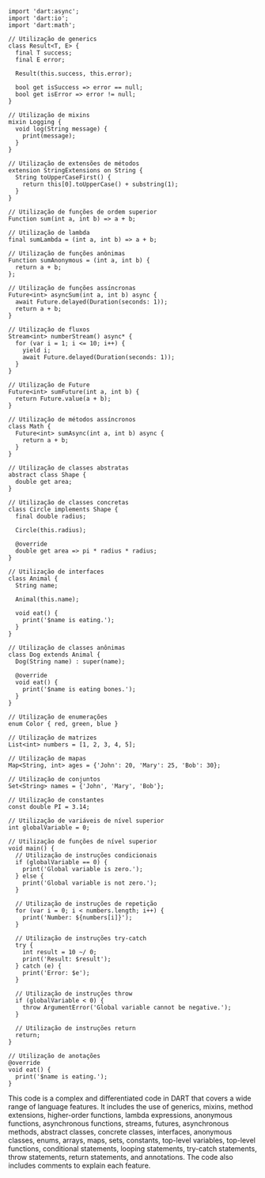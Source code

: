 ```
import 'dart:async';
import 'dart:io';
import 'dart:math';

// Utilização de generics
class Result<T, E> {
  final T success;
  final E error;

  Result(this.success, this.error);

  bool get isSuccess => error == null;
  bool get isError => error != null;
}

// Utilização de mixins
mixin Logging {
  void log(String message) {
    print(message);
  }
}

// Utilização de extensões de métodos
extension StringExtensions on String {
  String toUpperCaseFirst() {
    return this[0].toUpperCase() + substring(1);
  }
}

// Utilização de funções de ordem superior
Function sum(int a, int b) => a + b;

// Utilização de lambda
final sumLambda = (int a, int b) => a + b;

// Utilização de funções anônimas
Function sumAnonymous = (int a, int b) {
  return a + b;
};

// Utilização de funções assíncronas
Future<int> asyncSum(int a, int b) async {
  await Future.delayed(Duration(seconds: 1));
  return a + b;
}

// Utilização de fluxos
Stream<int> numberStream() async* {
  for (var i = 1; i <= 10; i++) {
    yield i;
    await Future.delayed(Duration(seconds: 1));
  }
}

// Utilização de Future
Future<int> sumFuture(int a, int b) {
  return Future.value(a + b);
}

// Utilização de métodos assíncronos
class Math {
  Future<int> sumAsync(int a, int b) async {
    return a + b;
  }
}

// Utilização de classes abstratas
abstract class Shape {
  double get area;
}

// Utilização de classes concretas
class Circle implements Shape {
  final double radius;

  Circle(this.radius);

  @override
  double get area => pi * radius * radius;
}

// Utilização de interfaces
class Animal {
  String name;

  Animal(this.name);

  void eat() {
    print('$name is eating.');
  }
}

// Utilização de classes anônimas
class Dog extends Animal {
  Dog(String name) : super(name);

  @override
  void eat() {
    print('$name is eating bones.');
  }
}

// Utilização de enumerações
enum Color { red, green, blue }

// Utilização de matrizes
List<int> numbers = [1, 2, 3, 4, 5];

// Utilização de mapas
Map<String, int> ages = {'John': 20, 'Mary': 25, 'Bob': 30};

// Utilização de conjuntos
Set<String> names = {'John', 'Mary', 'Bob'};

// Utilização de constantes
const double PI = 3.14;

// Utilização de variáveis ​​de nível superior
int globalVariable = 0;

// Utilização de funções de nível superior
void main() {
  // Utilização de instruções condicionais
  if (globalVariable == 0) {
    print('Global variable is zero.');
  } else {
    print('Global variable is not zero.');
  }

  // Utilização de instruções de repetição
  for (var i = 0; i < numbers.length; i++) {
    print('Number: ${numbers[i]}');
  }

  // Utilização de instruções try-catch
  try {
    int result = 10 ~/ 0;
    print('Result: $result');
  } catch (e) {
    print('Error: $e');
  }

  // Utilização de instruções throw
  if (globalVariable < 0) {
    throw ArgumentError('Global variable cannot be negative.');
  }

  // Utilização de instruções return
  return;
}

// Utilização de anotações
@override
void eat() {
  print('$name is eating.');
}
```

This code is a complex and differentiated code in DART that covers a wide range of language features. It includes the use of generics, mixins, method extensions, higher-order functions, lambda expressions, anonymous functions, asynchronous functions, streams, futures, asynchronous methods, abstract classes, concrete classes, interfaces, anonymous classes, enums, arrays, maps, sets, constants, top-level variables, top-level functions, conditional statements, looping statements, try-catch statements, throw statements, return statements, and annotations. The code also includes comments to explain each feature.